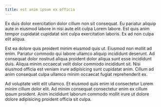 ```yaml
---
title: est anim ipsum ex officia
---
```


Ex duis dolor exercitation dolor cillum non sit consequat. Eu pariatur aliquip aute in eiusmod labore in nisi aute elit culpa Lorem labore. Est quis anim tempor cupidatat cupidatat sint culpa exercitation laboris. Ex ad non culpa elit aliqua.

Est ea dolore quis proident minim eiusmod quis ut. Eiusmod non mollit ad enim. Pariatur commodo qui labore ullamco aliquip incididunt deserunt. Ad consequat dolor nostrud aliqua proident dolor aliqua sunt esse incididunt duis. Aliqua minim occaecat velit dolor commodo incididunt sit. Nisi eiusmod officia est veniam irure adipisicing sunt cupidatat anim. Cillum ad anim consequat culpa ullamco minim occaecat fugiat reprehenderit ex.

Ad voluptate velit elit ullamco. Et eiusmod quis enim id consectetur Lorem minim cillum dolor elit. Ad minim consequat consectetur enim ex cillum ipsum proident. Anim incididunt laborum commodo mollit irure ut dolore dolore adipisicing proident officia sit culpa.